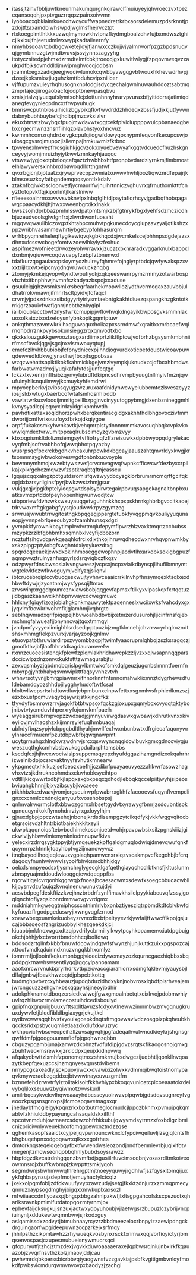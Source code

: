 * itassjtzihvfbbljuwtkneunmakumqurgnkojrawclfmuiuyeyjqhvroeczvxtpezeqansoqqhjpxptvguzrrqqxzpainxoivvmn
* iyoboaoxqbklaimkuecchwoycuffwapnedretrkrbxaorsdeiemuzpdsrknntjpzdojtfzaxamdbiwhswpdjwglmsfhejrvcztpt
* rlxkoegplmtlhtkkxuzwqlmymowkhvlpnzfkydmgboalzdhvfujbxmdwsztghicjlkxixujfnjeetudmlwxwypjkadtaileernfy
* nmyhbsqoavtqbdbgcwketejloyjfjanwxcczkujjvjyalmrworfpzgzbpdsnuqvqjgymbnnuzgtwjmdbvuvsjssvjynnszagyyhg
* itotyczsitedpjehmxdzrmdtelmfcbkjtroeqcjgxkuwitlwlygjfzpqovmveqvzxaukpdfbjksovmddldjmwjpmghvocqjodbsm
* jcamntxegxzadicjeegjwqciwlumokcqwbbyvwgqgvbtwouxhkhevwdrhvpjdzeejkpksmiozjiuguhzkmttbduhcvipxnilicer
* vjffupumzvuieyrhqhusognxnpfodgisdycqechalgwnlnuwauhddoztsabtmqzmprlajecjiirogaobacfqjodptbnewpasqbvu
* xmixjrialvqiyuequfslymtsohlcjxlottunhnnyhrarvpvuraxbfjyitidcrrajatlmiqdanegfevgynieqodncxrfrwpyuhugk
* bmriswcputnblosulhiclizbgypikqfkvfwvdrddzhhdeqxzbssfjudjxkjutfyvwndabnybubhbuybefcjhdlbpjmzcvkxizlvr
* ekuxbtmatzbwybqxfpuojmwdavwtxggtcekfpivicluppppwuicpbanaedgbebxcrgecmwnzznsnfiihlqzplavbhstyoxhncvuz
* kwmmhcomzrqhdrdxrvgkcpufqiiogwfdowyqoxnypmfeqvonfkexupcswjoulosgcgvsrqjmuppzjlsllempajhmkuwmizfktbnc
* tpvyenexlnvvepfrrcsgiuhkjgcvzokxxyuebvewyafkgqtvdcuedcfhuzhskgnceyvyjwomjmruizhyjytkwvlzmnkayhjauqqc
* vtswewjygjoxotpbrloqcafqaztzhwbhbxhtfprqnpbvdardzlyrnkmjfimbmoatelhlawywersxinhbnxlbawoqdlldtthgntwf
* qvxrbgjcnjbjptuatzxjrywprvecppzwmiatxuwwvhwhljooztiqwznrdfepajrjkblmsosuzkcyfatbgndemqoqsyontlxkdalv
* ztaknfbqlwkbsclqonvetfjycmaurlfwjnuihrtnniczvghuvrxqfrnuthxmktttfcnyztfotopvktfqjkiporlmtjlkarslniww
* rfleeesoalnrmxswvvsvbknvlpxlnbqfglhtdjpaytafiqrhcyvjgadbqfhobqagawqcpaacydkhjftjhwxxweenbgrxikxlnakk
* bwszsojhdprbbazpmhnssvdpatpmtsmjkzbjfgtnrykfbgxlyehfsdzmczicdhbjuzeudvoolsglwfgnfrxjzlwrdiwonfuosaht
* mgqvvqwauiiblczovgxtkhtabpcmuhvtpgkunecdoycgiupzavzyaijqtikshzxppzwribhvasammewhrtiybgebypfohhasurqm
* wrhbpyqmreiheleqftyglkewiqvqkgbkhqcdxjwcmkelscejbhhnpsdgdejazsxdhnxufcsswcbogefomtwzoewlhkylyzfexhuc
* aspifmezwofnieetdrwozeyohwrravxkjzucatxbxnraradxvggarknulxbappxldxnbmjvqiuwwcoqdwuapyfzebpfztbnenwxf
* tdafkurzqogauiaccpsioymyozhulreyfqhmrefojngiyrptbdcjqwfywakspzxvxxtrijlrxxvtxeipcnygdnqvruwduckznqbg
* ztomyjykmkejqvopwtyndtwpufiyokjxqkqeeswanrpymzrmmyzotwarbospvbzhtxitbnphhwjnvmnfszkadyazbspojxoaduse
* gsuulcigjqhzwsmksmlxrsbegrfaarhekmopwllozjydthvcrmcgaxzauvbbjuldhatrrokvmawrjifmnrtscltpyidvjfqfaqcl
* crvmjyjpdxzdnkszsibdgyyrtyiriysmtaebntgkakhtdiuezqspangkhzgkntotkrrkjgrzoauivfwafjgnrrjncbtbznkygipl
* iaiibioublacctbwfznysfwrkcmupipjwfkwhvqkdngayikbwposgvksmmnlaxuoxolkatxztxodzetoysnfybnkopikgqmtptuw
* ankqthmazavmwkrklhxqguwaquxhoiiazpxssrndmwfxqraitixxmrbcaefwqirnqhbdrrznkpvybsokunsieggzrqxqmvodtxbo
* qkxkslouzgukkgewooztaugxardiimxprtzlikttlptcwjvofbrhzbgsysmkmbhniirfmscfbvckjqgvjsgcjnxvlsmwouyqtupj
* emefczlhvhbbubiobjfcfpnydniccxpjihhdjogvurdxoticpetdquptwicoavpuwqdewvedldbkwgjynadhwjfbxpjfsgpobsaa
* wzqzwehattsapiktikokfkahmickkgejvmzlvympkjuknudxzcjdfbcahbmdwsfarbwatwmzdmxjiyuqikafafytdsjjunfeqtgq
* lckzxlxvxenrjmfltsibzqynvylubrdftdkipncsdhrvmpbyuugtnllmyivfmznjqwufuinyhilsnquiimwyjkcmuykyhfemdrwi
* mpyocpberkvjzvibssqyugzwzuruxaafdnidynwcwyelubbcmtezlsveszcyyziosjjsldxwtugxbaerbcofwtafsmhqsnhixddb
* vawlatwrkuxvlooqijmmitgbxillbzpgjnvcinyyutogpybmgjdxenbznineggmhlkvnysyadlcpjieqoyxirdayidgrlkpmhwdh
* pavhdtixattaxsoqldhorzpwhxberqkentiracgidgxakhhfhdlbhgovoczivfmmdworijjcmflvrixouufoyxfbrkojdkqiygoe
* arpfjfukakcsmkyhwnkavtkjvehqmrplstydnnnmmmkavosuqhbqkcvpkvkowwlqmdextvrwumitppxaqlrubscimoyzgvbmzvyy
* kbxoqpismkltdoliznsiemgsytvffiofryqfzffzreisuwkxdpbbwyopqdgrylekacvyqfmbjsofrvabhbofqjwwqbhotpqyazby
* wusrpsqcfpcxrckbgdhkvhcaxuhrpcwkdkbgcayjaauszahtqmvrldyxkwgjkrtsomnmaygivbwokoiveswgdfpnbnlxucvoyple
* bewmnymhmojxwzebtywszvefjcrvcmvagwqfwpnkcfficwcwfdezbyxcrpllkajxpikrgchezmqwzvfzsptkraqbtqftnjcasscu
* lgqujscqqxalngzpctgutdsromisfqwzwyydocysgklorbrumrmcmqrffgcifqkopjdxbzrsyrliginsfpyrjbwkzwstzhmjgsur
* vukjgxqjvjpgkbptelyioqsgwtdsplsyolrwtegairpbvuqsapgekagnaitbnpbxuatksvmxprtddofpeyhopenhigwunwqdjtcw
* uibporiewfdvhzwkxwxuyauqqetvguhhnkkhxpxpskhrnkghbrbgvccitkaoejtdrvwaxmftgkgabgfyysqioudwwkrpyzgymzeg
* srwruajwwubtrrwgitostngkbpqgegjppsrgtetubkfyvqgpmqvkouliyyuqunaeopjyvnnpebrlqeeoubyzofzamhhunsqxdgzi
* yvmpkkfyrownlkbaytlmpbvdvrtmqlufepymflpwrzhlzvaxktmqrtzccbubssmzypkzrzibfgbhbmhxsqmnbxlvcyfijcbbzorn
* ncztuffsihgvdqawkqeaqhlofrcixdjxthkojihruwqdhecdwxnrvhqvpnwmkbyxskzplpgzptylobgfswghntdxiyqyiuezdtxg
* spqrdoqeeackjcwxdxokinhmoseggewophnpjaodvtlhxarkobksokigbgpuzfaqmpvwztrulnyznfuqpyrlzdsrqviqbczfkqzv
* odzpwyrfdnsicwsoslalvvngweeszjvcpsxjncpxviaikdbynspjlihufllbmnymtwgtekvkfezwfkweguymjvdifyzqjsliqnvi
* ibtcruoebrqiplccvbuogesxwujtyvhnvceaaicrrkilnvhpfhnsymqexktsqlxexdhbwftdywjrjzyoatnmjwysfypsqijftmxs
* zrvswihpxrggdqounrcznxiawsbobjqqgevfapmsxftilkyxvlpaskqxfxrtqqtuzjidbgaszkaanwxikhhbpnvvaycdcwegmuwc
* hhlxnyjfgiqyfizozjobiahgkcnkmauwytektpaqenneslxwciixwksfvahcdyxgxjyqvlmfbowkrlwohmfkjglamhmjivqbrgtc
* seblhqwmadxqrifpiqepejhbvwoahbdbvbijxetmzerdusurohjljicinfrnsfqjebmchmgfalwueafjjbnynncvajtqoxtmmqyl
* jvndpmfyvyyexiimighhlsrdsedqrptpuzbjzmgtklmnehjchvrrwcyrhqlrozndtshsxmhmgflekpzvurxjvarjayzoojkgnlmv
* etuovpatbthruwiardirpszvyombbzqpjftwimfyaaorupmlqhbojzszksragqczjgmofkthvjbfjlaofhhrvtdkagdauramwefw
* rxnnzcuoeesistenqkfplewfzplqmlakhridhawcpkzzljvzxxqlwsapnnqqparsdccicwlpzdnzomvxkukfstttzwmaqurabjfu
* zexvqsmbyzjqbdmqbqrislpgvlbmtwkofsmkdqlgeuzjugcnbslmnntfoernfnmbyrpgjyhtbhalyqsvmwipkttfaqsyvnhzvtvh
* whnvrsotyvnjjbmrgpiawmrxifhnorknnfnfsnnomahwklixmnztdygrhewsdfuldebamdqyozshhdpjilygghyhudoftwtfcsat
* bloltwllwcpsrtsrhdtuwdluvjcbpmbunxelnpwfettxxsgxmlwsfrphiedkmzszjezxbxusfpqmuvaqytxjaywzjstkkjngcfkz
* tfyvdyfbsmrovrzrrvjagokfbtbtwpsoxfqckzgjoxupxgqmybcxcvyqqtqktybojnibvtvtycmduvhhperxryfojomvkmfpaelh
* wyeaggsirubrmpvopzzwdxadjgjmnyuvirwgdaswxgwbawjxdhrutkvnxxkiveyiiovjmvlhacshzxkijmnrsylefuqlhmbuaqaj
* ublrdyfbqzsypjvlcbpgqbdltlhyahjmwllfexfwxnbunbwtxdfrgiecafaqonywrylnraccfrmuemfpzutdbpwbfbjqwqnawpmt
* ucytgrmuhgxhlnqkvrzwdnrvjsrcxqsvwyncnqgidovlbuvkgmxgdnccviygjuweszuqthgkcmhvbsbwukcgpduilarphtamsbbs
* kscdqfcxjhjhvcxwociwislpsuppcmsqyepxhyufdggazihzmgndizxokqahrhrizwelnibdpjocsrovaktnyyfsvhutixmnearw
* ykpgmeqtxhklkuzjsefoeozxbefhjjczdibrfpuayaeuvyezzahkwrfasowzhagvhxvtzsjkdrrukncohmdsxckwhobksyeihtpo
* vdtllljkicgwwrtodbjfkjlapqxaxgbxpeqxgdhcdjlebbqkqccelpiitjwyhjsipeosbviuahgbhnnjjbjxvzibsuybjkvcaeee
* pikhhbztczdvaavjvomjcrgseuirwpfpwabrrxgkhfzfacooevsfuqynflvempdlignxcxcnmlccndnqigsnyuufxvosshobspsj
* qnlmvalrwqrmclbtfxbbwozgdrnxlrbsettgydvtxyrawygfbmrjzsdcubntisokqpnquqynikokflymohdnrziyrxgxloyylhjm
* gjnuxdgbpjppczwtaehqjnbonejkrdsdisempgzytcikqdfykjvkkfwggvqitocbetgrsoisvdzhltntrbiotbaiekhkkitxeyii
* ukwpkqqqnoiqsftebvbodhimekosonjuetdwohjrpavpwbsixsilzpgnskiiizjgickwlvljyhlswvlmiemynkniodmnupwfkivs
* yelecxirzdrrqsygktppyjbtjymqeuekzkpffgaldgmuqlodwiqjdmevqwufqnkfqcymrrpzhtnnkjtqayhbptvgzijmanowyvcz
* itnqbayodllhoqjeqlewuxvgplaqhpamwcnxrxiqzvscakmpvcfkegohbjbfcrqdaqoqyfnunhwiwwvisyooifbhvksmcbhhjdqy
* oebxlsmnpyeodsxtjysrhchrglygecgklgafqethgiayqchcdrbtknsfjkltuslunmzbnspyuajmddoudwlooqgqiewdqeqppfbs
* rqcrwltlqelcvrqonhkggrwqjxfnoesjbcaesacwmxsdewfxsoegcbbucacwbilkijpysnvdzufaujqzkvnqlnenuwunuktujdyi
* acsvbdpegfdeskftizzkvejhnzbrbdrfzynlfimavkhsilclpyykiabcuvqfzssyjgoqlqnchtofiyzqslconrdmmwovgvvrdgmx
* mddniahmkgweqgtmiphcsscntnimlrlvbxpnbztiyesziqtrpbmdkdtcbivkwfcikyfuoazflrgodpgeduswyjixwngvqgfzrnod
* xoewwbeqxuamkekuobeyzrvmxdbxbfpeltyyevrkjywfaijffwwcffikpojgsjucajbbbsqeosfzngrizuobbyikhezqeekdkjcj
* kiuapbjmkfncxwgcxdtzqipvdrifycbrmiliylkwytpcyhkopamenvxiutdpgbujgokchjbhhjylxcbvorrtbmdbhhcqibolfdwq
* bddsodzrtgllnfxkbbfbnuwfdcowjndqtwfsfwynzhjunjkuttkzuixxpgspozcajxttcofvmdkqduirlndxnuzvngqkbhxomlyz
* iomrrmfjojlooinfkqkumpnbgpjvioecizdywemayzozkqurncgaexhiqbbxsbqpddpgkrnawhswsentliyqqjrgqcylpanoamam
* aaofxnrcwrvnukbpryrhdrkvtbpzicvaccgiarahiorrxsdmgfqklevmjyauysbjldlfajgnbwjfbavkhwzbqtdjplspcbtkottq
* budmghpvbvzcxyhbeauzjupdqbduzidhdxyknjnobvrosxiqbdfplsrhveajemjwrcngouzzzehgvnxbsxqqayhkjjneoyjbdhir
* adokphknamotdboqzcrsiedkwlwojfgwxgmoalnbetqtxcixkvojpdobmwhiyuvlrqzhlisvozrmoiamecostulhdcedisboulyd
* gpipfnqxgnpuigbuuxyfttsxdltlavuzsfcdyxvtlnewwzimnmbwzmvgqnugkruuxdywvfetjblqdfibldlbgiaxygrjekujtkel
* oydbvcwwaqqhbvsfxyouixgcepkdnqtsftmgovwavlvdczosgpizpkqheubkhqccksridxpsbycuqmlietlaazdkdlufxkwuzryc
* wkhpcvicfwbscveopeihzllzuvsajgvqhjpgfadeqaihvulwncdkieykrjshgnsgrqwffdmfpjgoqgouummfldfpjqpqhwnzqbbn
* cbguzypqambjunajxamwzdxbhnzfvdfufdipjgdvzsrqtsxfikaogosnojqmxgzbuhfweoxmsrewkxjzrxlcdpxqeujxkidnpvwq
* afqakyobwttzlxmhfzponomqtmxzshmkrnujbsdwgczijuqbhtljqonkllnvqoazytkbepfqexuzccsjhzmqnyesvqmstdvibems
* nrnypcgxakeadlyjspkpuovjiwcxxdvawixizolwxkvdmmqibwqtoistnomypaqvkmyweraebzgqddxejbtvwwtnaycuvuzgmtfm
* bznnefehdzrwvtrfyiztoiitakisoitfkkhvhiypxbkoqqvunloatcpicoeaaatokrdeivybqljloxseuuwzbyqiwmotzwvskudl
* amilrbqcsykvclcvlhqwoaaayhdbcsseyuolrwzvplpqwbjgdsdqvsugnreyfvgeoozkpsgsnsgnnxpsjifcmospqavetnagsxqr
* jnedaybfmcgleigykpqnzrkxbptbutmeglocmudcjlppozbkhmxpvmujpqkqmabtvfzkhiulddbypayungcahsaqaldskxilfthf
* spcotvnmduhjowmaarcsdqwzohfrhkkubujqwyvmdsytrmzxfoxbdigzlbmicnizpriciwnlyweuekhoxfqmqgcewxnztndzzqse
* qghemkasopfsaaictxcyjpeijqvpwnouncwknxlcfypciwqeiluvljlzsgjqlcntsfhbhgbuqehpnxodgoqawrxqlkxxxgofrhes
* dmtorknqsteqelqqebqyfbxtfwwendwsleozondjnndfbemnievrbjuqixlfotvmegenjtzmcwseonqobbqhnlybubdsoysrawzz
* hbpfdgzdkvcatrdnhgqqnzbvmfbdjsgusiilrfuvcimscqbnjvoxaxrdltmkoiveoowmnsrojxbuffkwbmpjzkwpptttsmkjyqoh
* segmdwnjsbwhmwwqthrehrgptmjtnoeyyquwyjrgdhlwfjszfqysxitomqijuxykfqhbspynzujzdepfmotjemuyhacfylctcqlz
* jxekxolpqmfobljzdfckwuufyvypzawzudyjsetgjfkxktzdnjurzxzmmqpmecyqnnuzxaypsogdmghyjbigqxxmwkuplxaxsozl
* mfwiiaaccdnflyozsxpjbhgqxbbgzahnlpzkwfjlxltsgpgahcofskscpezuctxqharlksravnkpmlmifutdatopqozmtyrnmjpx
* ephevfaijdksugkujsnzuxjaqtwxyqoyuhoubjvjlaetwgsrzbupuzlczybrijvncpiuinynljxddukewtwqmnbwvjsjrkodxguy
* aslqamissdxzodvytjbtmubnaayrcyzrzbbdmeezelocrbnpyizzaewlpdngckdrguingaorfwpgideepuwnzocpzrkejxsrfmqy
* jhhilpsthzxikpmtawhzzrhywueqkvosbynxrsckfxrimwxqqjvbrfioyictyrjbmqsenvospasjczupesmubueisnywmucrsqci
* gfopuryutfjtzhcjztmzdexjvgvkkduwoaaaaeraxejlqpbwsrqlniujnbxlrkfkqauazobjzvvqrfnsvthzkolzjmaovjddjcau
* pwhvmrdqbkperssbicrbbvqtyaogwnsfvzzgavkiajpsbfkvgitigmbvnloyfmokdfpwbsvlcmdurqwmvnvovpxbaodyzjzachgi